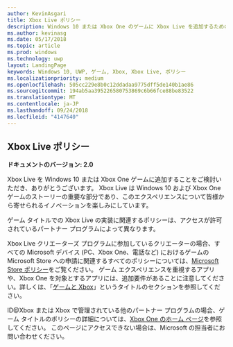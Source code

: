 ```yaml
---
author: KevinAsgari
title: Xbox Live ポリシー
description: Windows 10 または Xbox One のゲームに Xbox Live を追加するためのポリシーについて説明します。
ms.author: kevinasg
ms.date: 05/17/2018
ms.topic: article
ms.prod: windows
ms.technology: uwp
layout: LandingPage
keywords: Windows 10, UWP, ゲーム, Xbox, Xbox Live, ポリシー
ms.localizationpriority: medium
ms.openlocfilehash: 505cc229e8b0c12ddadaa9775dff5de140b1ae86
ms.sourcegitcommit: 194ab5aa395226580753869c6b66fce88be83522
ms.translationtype: MT
ms.contentlocale: ja-JP
ms.lasthandoff: 09/24/2018
ms.locfileid: "4147640"
---
```

## <a name="xbox-live-policies"></a>Xbox Live ポリシー

**ドキュメントのバージョン: 2.0**

Xbox Live を Windows 10 または Xbox One ゲームに追加することをご検討いただき、ありがとうございます。 Xbox Live は Windows 10 および Xbox One ゲームのストーリーの重要な部分であり、このエクスペリエンスについて皆様から寄せられるイノベーションを楽しみにしています。

ゲーム タイトルでの Xbox Live の実装に関連するポリシーは、アクセスが許可されているパートナー プログラムによって異なります。

Xbox Live クリエーターズ プログラムに参加しているクリエーターの場合、すべての Microsoft デバイス (PC、Xbox One、電話など) におけるゲームの Microsoft Store への申請に関連するすべてのポリシーについては、[Microsoft Store ポリシー](https://docs.microsoft.com/en-us/legal/windows/agreements/store-policies)をご覧ください。 ゲーム エクスペリエンスを重視するアプリや、Xbox One を対象とするアプリには、追加要件があることに注意してください。詳しくは、「[ゲームと Xbox](https://docs.microsoft.com/en-us/legal/windows/agreements/store-policies#1013-gaming-and-xbox)」というタイトルのセクションを参照してください。

ID@Xbox または Xbox で管理されている他のパートナー プログラムの場合、ゲーム タイトルのポリシーの詳細については、[Xbox One のホーム ページ](https://developer.microsoft.com/en-us/games/xbox/partner)を参照してください。 このページにアクセスできない場合は、Microsoft の担当者にお問い合わせください。
